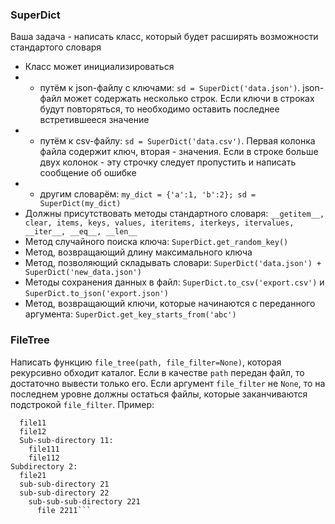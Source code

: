 ### SuperDict

Ваша задача - написать класс, который будет расширять возможности стандартого словаря

- Класс может инициализироваться
- - путём к json-файлу с ключами: `sd = SuperDict('data.json')`. json-файл может содержать несколько строк. Если ключи в строках будут повторяться, то необходимо оставить последнее встретившееся значение 
- - путём к csv-файлу: `sd = SuperDict('data.csv')`. Первая колонка файла содержит ключ, вторая - значения. Если в строке больше двух колонок - эту строчку следует пропустить и написать сообщение об ошибке  
- - другим словарём: `my_dict = {'a':1, 'b':2}; sd = SuperDict(my_dict)`
- Должны присутствовать методы стандартного словаря: `__getitem__, clear, items, keys, values, iteritems, iterkeys, itervalues, __iter__, __eq__, __len__`
- Метод случайного поиска ключа: `SuperDict.get_random_key()`
- Метод, возвращающий длину максимального ключа
- Метод, позволяющий складывать словари: `SuperDict('data.json') + SuperDict('new_data.json')`
- Методы сохранения данных в файл: `SuperDict.to_csv('export.csv')` и `SuperDict.to_json('export.json')`
- Метод, возвращающий ключи, которые начинаются с переданного аргумента: `SuperDict.get_key_starts_from('abc')`

### FileTree

Написать функцию `file_tree(path, file_filter=None)`, которая рекурсивно обходит каталог. Если в качестве `path` передан файл, то достаточно вывести только его. Если аргумент `file_filter` не `None`, то на последнем уровне должны остаться файлы, которые заканчиваются подстрокой `file_filter`. Пример:

```Subdirectory 1:
  file11
  file12
  Sub-sub-directory 11:
    file111
    file112
Subdirectory 2:
  file21
  sub-sub-directory 21
  sub-sub-directory 22
    sub-sub-sub-directory 221
      file 2211```
